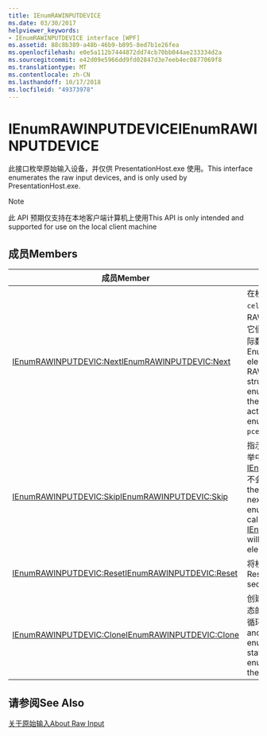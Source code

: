 ```yaml
---
title: IEnumRAWINPUTDEVICE
ms.date: 03/30/2017
helpviewer_keywords:
- IEnumRAWINPUTDEVICE interface [WPF]
ms.assetid: 88c8b389-a48b-46b9-b895-8ed7b1e26fea
ms.openlocfilehash: e0e5a112b7444872dd74cb70bb044ae233334d2a
ms.sourcegitcommit: e42d09e5966dd9fd02847d3e7eeb4ec0877069f8
ms.translationtype: MT
ms.contentlocale: zh-CN
ms.lasthandoff: 10/17/2018
ms.locfileid: "49373978"
---
```

# <a name="ienumrawinputdevice"></a><span data-ttu-id="10c26-102">IEnumRAWINPUTDEVICE</span><span class="sxs-lookup"><span data-stu-id="10c26-102">IEnumRAWINPUTDEVICE</span></span>
<span data-ttu-id="10c26-103">此接口枚举原始输入设备，并仅供 PresentationHost.exe 使用。</span><span class="sxs-lookup"><span data-stu-id="10c26-103">This interface enumerates the raw input devices, and is only used by PresentationHost.exe.</span></span>  
  
> [!NOTE]
>  <span data-ttu-id="10c26-104">此 API 预期仅支持在本地客户端计算机上使用</span><span class="sxs-lookup"><span data-stu-id="10c26-104">This API is only intended and supported for use on the local client machine</span></span>  
  
## <a name="members"></a><span data-ttu-id="10c26-105">成员</span><span class="sxs-lookup"><span data-stu-id="10c26-105">Members</span></span>  
  
|<span data-ttu-id="10c26-106">成员</span><span class="sxs-lookup"><span data-stu-id="10c26-106">Member</span></span>|<span data-ttu-id="10c26-107">描述</span><span class="sxs-lookup"><span data-stu-id="10c26-107">Description</span></span>|  
|------------|-----------------|  
|[<span data-ttu-id="10c26-108">IEnumRAWINPUTDEVIC:Next</span><span class="sxs-lookup"><span data-stu-id="10c26-108">IEnumRAWINPUTDEVIC:Next</span></span>](../../../../docs/framework/wpf/app-development/ienumrawinputdevic-next.md)|<span data-ttu-id="10c26-109">在枚举器列表中枚举下一个 `celt` 元素（即 RAWINPUTDEVICE 结构），将它们和 `rgelt` 中枚举元素的实际数量返回至 `pceltFetched`。</span><span class="sxs-lookup"><span data-stu-id="10c26-109">Enumerates the next `celt` elements (that is, RAWINPUTDEVICE structures) in the enumerator's list, returning them in `rgelt` along with the actual number of enumerated elements in `pceltFetched`.</span></span>|  
|[<span data-ttu-id="10c26-110">IEnumRAWINPUTDEVIC:Skip</span><span class="sxs-lookup"><span data-stu-id="10c26-110">IEnumRAWINPUTDEVIC:Skip</span></span>](../../../../docs/framework/wpf/app-development/ienumrawinputdevic-skip.md)|<span data-ttu-id="10c26-111">指示枚举器跳过下一步`celt`枚举中的元素，以便下次调用[IEnumRAWINPUTDEVIC:Next](../../../../docs/framework/wpf/app-development/ienumrawinputdevic-next.md)不会返回这些元素。</span><span class="sxs-lookup"><span data-stu-id="10c26-111">Instructs the enumerator to skip the next `celt` elements in the enumeration so that the next call to [IEnumRAWINPUTDEVIC:Next](../../../../docs/framework/wpf/app-development/ienumrawinputdevic-next.md) will not return those elements.</span></span>|  
|[<span data-ttu-id="10c26-112">IEnumRAWINPUTDEVIC:Reset</span><span class="sxs-lookup"><span data-stu-id="10c26-112">IEnumRAWINPUTDEVIC:Reset</span></span>](../../../../docs/framework/wpf/app-development/ienumrawinputdevic-reset.md)|<span data-ttu-id="10c26-113">将枚举序列重置到开头。</span><span class="sxs-lookup"><span data-stu-id="10c26-113">Resets the enumeration sequence to the beginning.</span></span>|  
|[<span data-ttu-id="10c26-114">IEnumRAWINPUTDEVIC:Clone</span><span class="sxs-lookup"><span data-stu-id="10c26-114">IEnumRAWINPUTDEVIC:Clone</span></span>](../../../../docs/framework/wpf/app-development/ienumrawinputdevic-clone.md)|<span data-ttu-id="10c26-115">创建一个与当权枚举器相同状态的原始输入设备枚举器，以循环访问相同的列表。</span><span class="sxs-lookup"><span data-stu-id="10c26-115">Creates another raw input device enumerator with the same state as the current enumerator to iterate over the same list.</span></span>|  
  
## <a name="see-also"></a><span data-ttu-id="10c26-116">请参阅</span><span class="sxs-lookup"><span data-stu-id="10c26-116">See Also</span></span>  
 [<span data-ttu-id="10c26-117">关于原始输入</span><span class="sxs-lookup"><span data-stu-id="10c26-117">About Raw Input</span></span>](https://msdn.microsoft.com/library/default.asp?url=/library/winui/winui/windowsuserinterface/userinput/rawinput/aboutrawinput.asp)
